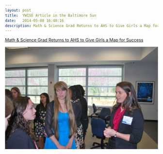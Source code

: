 ```yaml
---
layout: post
title:  YWISE Article in the Baltimore Sun 
date:   2014-05-08 16:40:16
description: Math & Science Grad Returns to AHS to Give Girls a Map for Success
---
```


[Math & Science Grad Returns to AHS to Give Girls a Map for Success](http://articles.baltimoresun.com/2014-05-07/news/ph-ag-ppt-academy-0507-20140507_1_math-academy-stem-internship)

<div class="img_row">
	<img class="col three" src="/img/ywise.jpg">
</div>



